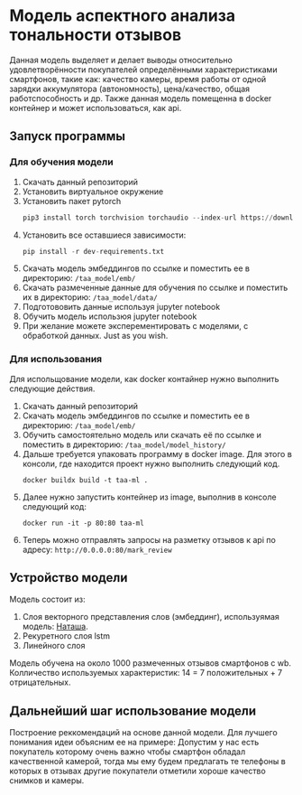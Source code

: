 # Модель аспектного анализа тональности отзывов
Данная модель выделяет и делает выводы относительно удовлетворённости покупателей определёнными характеристиками смартфонов, такие как: качество камеры, время работы от одной зарядки аккумулятора (автономность), цена/качество, общая работспособность и др.
Также данная модель помещенна в docker контейнер и может использоваться, как api.

## Запуск программы
### Для обучения модели
1. Скачать данный репозиторий
2. Установить виртуальное окружение
3. Установить пакет pytorch
   ```python
   pip3 install torch torchvision torchaudio --index-url https://download.pytorch.org/whl/cpu
   ```
4. Установить все оставшиеся зависимости:
   ```python
   pip install -r dev-requirements.txt
   ```
5. Скачать модель эмбеддингов по ссылке и поместить ее в директорию: `/taa_model/emb/`
6. Скачать размеченные данные для обучения по ссылке и поместить их в директорию: `/taa_model/data/`
7. Подготововить данные используя jupyter notebook
8. Обучить модель использюя jupyter notebook
9. При желание можете эксперементировать с моделями, с обработкой данных. Just as you wish.

### Для использования
Для испольщование модели, как docker контайнер нужно выполнить следующие действия.
1. Скачать данный репозиторий
2. Скачать модель эмбеддингов по ссылке и поместить ее в директорию: `/taa_model/emb/`
3. Обучить самостоятельно модель или скачать её по ссылке и поместить в директорию: `/taa_model/model_history/`
4. Дальше требуется упаковать программу в docker image. Для этого в консоли, где находится проект нужно выполнить следующий код.
   ```
   docker buildx build -t taa-ml .
   ```
5. Далее нужно запустить контейнер из image, выполнив в консоле следующий код:
   ```
   docker run -it -p 80:80 taa-ml
   ```
6. Теперь можно отправлять запросы на разметку отзывов к api по адресу: `http://0.0.0.0:80/mark_review`


## Устройство модели
Модель состоит из:
1. Слоя векторного представления слов (эмбеддинг), используямая модель: [Наташа](https://natasha.github.io/).
2. Рекуретного слоя lstm
3. Линейного слоя

Модель обучена на около 1000 размеченных отзывов смартфонов с wb. Колличество используемых характеристик: 14 = 7 положительных + 7 отрицательных.

## Дальнейший шаг использование модели
Построение реккомендаций на основе данной модели.
Для лучшего понимания идеи объясним ее на примере: Допустим у нас есть покупатель которому очень важно чтобы смартфон обладал качественной камерой, тогда мы ему будем предлагать те телефоны в которых в отзывах другие покупатели отметили хороше качество снимков и камеры. 
